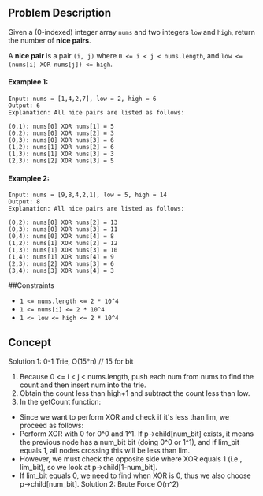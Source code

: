 ## Problem Description

Given a (0-indexed) integer array `nums` and two integers `low` and `high`, return the number of **nice pairs**.

A **nice pair** is a pair `(i, j)` where `0 <= i < j < nums.length`, and `low <= (nums[i] XOR nums[j]) <= high`.

#### Examplee 1:
```plaintext
Input: nums = [1,4,2,7], low = 2, high = 6
Output: 6
Explanation: All nice pairs are listed as follows:

(0,1): nums[0] XOR nums[1] = 5
(0,2): nums[0] XOR nums[2] = 3
(0,3): nums[0] XOR nums[3] = 6
(1,2): nums[1] XOR nums[2] = 6
(1,3): nums[1] XOR nums[3] = 3
(2,3): nums[2] XOR nums[3] = 5
```

#### Examplee 2:
```plaintext
Input: nums = [9,8,4,2,1], low = 5, high = 14
Output: 8
Explanation: All nice pairs are listed as follows:

(0,2): nums[0] XOR nums[2] = 13
(0,3): nums[0] XOR nums[3] = 11
(0,4): nums[0] XOR nums[4] = 8
(1,2): nums[1] XOR nums[2] = 12
(1,3): nums[1] XOR nums[3] = 10
(1,4): nums[1] XOR nums[4] = 9
(2,3): nums[2] XOR nums[3] = 6
(3,4): nums[3] XOR nums[4] = 3
```

##Constraints

- `1 <= nums.length <= 2 * 10^4`
- `1 <= nums[i] <= 2 * 10^4`
- `1 <= low <= high <= 2 * 10^4`

## Concept
Solution 1: 0-1 Trie, O(15*n) // 15 for bit
1. Because 0 <= i < j < nums.length, push each num from nums to find the count and then insert num into the trie.
2. Obtain the count less than high+1 and subtract the count less than low.
3. In the getCount function:
  - Since we want to perform XOR and check if it's less than lim, we proceed as follows:
  - Perform XOR with 0 for 0^0 and 1^1. If p->child[num_bit] exists, it means the previous node has a num_bit bit (doing 0^0 or 1^1), and if lim_bit equals 1, all nodes crossing this will be less than lim.
  - However, we must check the opposite side where XOR equals 1 (i.e., lim_bit), so we look at p->child[1-num_bit].
  - If lim_bit equals 0, we need to find when XOR is 0, thus we also choose p->child[num_bit].
Solution 2: Brute Force O(n^2)
